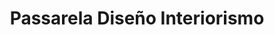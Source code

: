 ---
title: "Passarela Diseño Interiorismo"
url: /sevilla/passarela-diseno-interiorismo/
shop: cocina
---